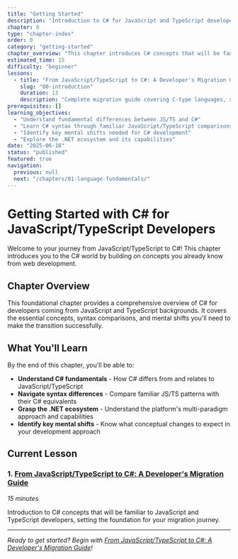```yaml
---
title: "Getting Started"
description: "Introduction to C# for JavaScript and TypeScript developers"
chapter: 0
type: "chapter-index"
order: 0
category: "getting-started"
chapter_overview: "This chapter introduces C# concepts that will be familiar to JavaScript and TypeScript developers, setting the foundation for your migration journey."
estimated_time: 15
difficulty: "beginner"
lessons:
  - title: "From JavaScript/TypeScript to C#: A Developer's Migration Guide"
    slug: "00-introduction"
    duration: 13
    description: "Complete migration guide covering C-type languages, syntax comparisons, and mental shifts needed"
prerequisites: []
learning_objectives:
  - "Understand fundamental differences between JS/TS and C#"
  - "Learn C# syntax through familiar JavaScript/TypeScript comparisons"
  - "Identify key mental shifts needed for C# development"
  - "Explore the .NET ecosystem and its capabilities"
date: "2025-06-18"
status: "published"
featured: true
navigation:
  previous: null
  next: "/chapters/01-language-fundamentals/"
---
```


# Getting Started with C# for JavaScript/TypeScript Developers

Welcome to your journey from JavaScript/TypeScript to C#! This chapter introduces you to the C# world by building on concepts you already know from web development.

## Chapter Overview

This foundational chapter provides a comprehensive overview of C# for developers coming from JavaScript and TypeScript backgrounds. It covers the essential concepts, syntax comparisons, and mental shifts you'll need to make the transition successfully.

## What You'll Learn

By the end of this chapter, you'll be able to:

- **Understand C# fundamentals** - How C# differs from and relates to JavaScript/TypeScript
- **Navigate syntax differences** - Compare familiar JS/TS patterns with their C# equivalents
- **Grasp the .NET ecosystem** - Understand the platform's multi-paradigm approach and capabilities
- **Identify key mental shifts** - Know what conceptual changes to expect in your development approach

## Current Lesson

### 1. [From JavaScript/TypeScript to C#: A Developer's Migration Guide](00-introduction)

_15 minutes_

Introduction to C# concepts that will be familiar to JavaScript and TypeScript developers, setting the foundation for your migration journey.

---

_Ready to get started? Begin with [From JavaScript/TypeScript to C#: A Developer's Migration Guide](00-introduction)!_
